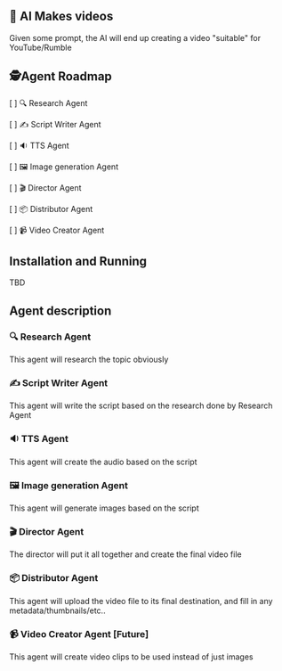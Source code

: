 ## 🎥 AI Makes videos

Given some prompt, the AI will end up creating a video "suitable" for YouTube/Rumble


## 🕵️Agent Roadmap 

[ ] 🔍 Research Agent

[ ] ✍️  Script Writer Agent

[ ] 🔉 TTS Agent

[ ] 🖼️ Image generation Agent

[ ] 🎬 Director Agent

[ ] 📦 Distributor Agent

[ ] 📹 Video Creator Agent 

## Installation and Running

TBD


## Agent description

### 🔍 Research Agent 

This agent will research the topic obviously

### ✍️  Script Writer Agent

This agent will write the script based on the research 
done by Research Agent

### 🔉 TTS Agent

This agent will create the audio based on the script 

### 🖼️ Image generation Agent

This agent will generate images based on the script

### 🎬 Director Agent

The director will put it all together and create the final video file

### 📦 Distributor Agent

This agent will upload the video file to its final destination, and fill
in any metadata/thumbnails/etc..

### 📹 Video Creator Agent [Future]

This agent will create video clips to be used instead of just images
